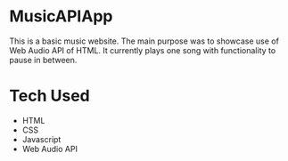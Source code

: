 # MusicAPIApp
This is a basic music website. The main purpose was to showcase use of Web Audio API of HTML. It currently plays one song with functionality to pause in between.
# Tech Used
* HTML
* CSS
* Javascript
* Web Audio API
